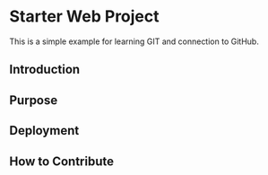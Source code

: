 # Starter Web Project

This is a simple example for learning GIT and connection 
to GitHub. 

## Introduction



## Purpose



## Deployment



## How to Contribute